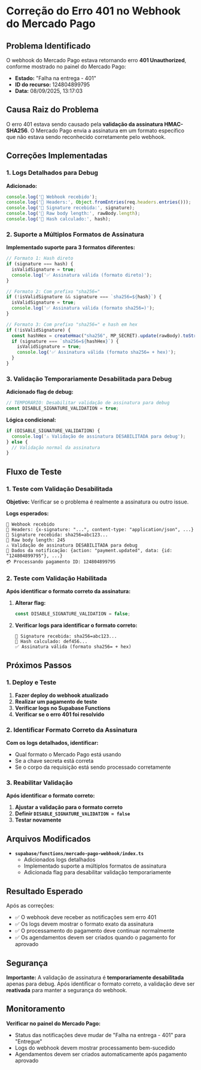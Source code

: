 # Correção do Erro 401 no Webhook do Mercado Pago

## Problema Identificado

O webhook do Mercado Pago estava retornando erro **401 Unauthorized**, conforme mostrado no painel do Mercado Pago:
- **Estado:** "Falha na entrega - 401"
- **ID do recurso:** 124804899795
- **Data:** 08/09/2025, 13:17:03

## Causa Raiz do Problema

O erro 401 estava sendo causado pela **validação da assinatura HMAC-SHA256**. O Mercado Pago envia a assinatura em um formato específico que não estava sendo reconhecido corretamente pelo webhook.

## Correções Implementadas

### 1. Logs Detalhados para Debug

**Adicionado:**
```typescript
console.log('🔔 Webhook recebido');
console.log('🔔 Headers:', Object.fromEntries(req.headers.entries()));
console.log('🔔 Signature recebida:', signature);
console.log('🔔 Raw body length:', rawBody.length);
console.log('🔔 Hash calculado:', hash);
```

### 2. Suporte a Múltiplos Formatos de Assinatura

**Implementado suporte para 3 formatos diferentes:**

```typescript
// Formato 1: Hash direto
if (signature === hash) {
  isValidSignature = true;
  console.log('✅ Assinatura válida (formato direto)');
}

// Formato 2: Com prefixo "sha256="
if (!isValidSignature && signature === `sha256=${hash}`) {
  isValidSignature = true;
  console.log('✅ Assinatura válida (formato sha256=)');
}

// Formato 3: Com prefixo "sha256=" e hash em hex
if (!isValidSignature) {
  const hashHex = createHmac("sha256", MP_SECRET).update(rawBody).toString('hex');
  if (signature === `sha256=${hashHex}`) {
    isValidSignature = true;
    console.log('✅ Assinatura válida (formato sha256= + hex)');
  }
}
```

### 3. Validação Temporariamente Desabilitada para Debug

**Adicionado flag de debug:**
```typescript
// TEMPORÁRIO: Desabilitar validação de assinatura para debug
const DISABLE_SIGNATURE_VALIDATION = true;
```

**Lógica condicional:**
```typescript
if (DISABLE_SIGNATURE_VALIDATION) {
  console.log('⚠️ Validação de assinatura DESABILITADA para debug');
} else {
  // Validação normal da assinatura
}
```

## Fluxo de Teste

### 1. Teste com Validação Desabilitada

**Objetivo:** Verificar se o problema é realmente a assinatura ou outro issue.

**Logs esperados:**
```
🔔 Webhook recebido
🔔 Headers: {x-signature: "...", content-type: "application/json", ...}
🔔 Signature recebida: sha256=abc123...
🔔 Raw body length: 245
⚠️ Validação de assinatura DESABILITADA para debug
🔔 Dados da notificação: {action: "payment.updated", data: {id: "124804899795"}, ...}
💳 Processando pagamento ID: 124804899795
```

### 2. Teste com Validação Habilitada

**Após identificar o formato correto da assinatura:**

1. **Alterar flag:**
   ```typescript
   const DISABLE_SIGNATURE_VALIDATION = false;
   ```

2. **Verificar logs para identificar o formato correto:**
   ```
   🔔 Signature recebida: sha256=abc123...
   🔔 Hash calculado: def456...
   ✅ Assinatura válida (formato sha256= + hex)
   ```

## Próximos Passos

### 1. Deploy e Teste

1. **Fazer deploy do webhook atualizado**
2. **Realizar um pagamento de teste**
3. **Verificar logs no Supabase Functions**
4. **Verificar se o erro 401 foi resolvido**

### 2. Identificar Formato Correto da Assinatura

**Com os logs detalhados, identificar:**
- Qual formato o Mercado Pago está usando
- Se a chave secreta está correta
- Se o corpo da requisição está sendo processado corretamente

### 3. Reabilitar Validação

**Após identificar o formato correto:**
1. **Ajustar a validação para o formato correto**
2. **Definir `DISABLE_SIGNATURE_VALIDATION = false`**
3. **Testar novamente**

## Arquivos Modificados

- **`supabase/functions/mercado-pago-webhook/index.ts`**
  - Adicionados logs detalhados
  - Implementado suporte a múltiplos formatos de assinatura
  - Adicionada flag para desabilitar validação temporariamente

## Resultado Esperado

Após as correções:
- ✅ O webhook deve receber as notificações sem erro 401
- ✅ Os logs devem mostrar o formato exato da assinatura
- ✅ O processamento do pagamento deve continuar normalmente
- ✅ Os agendamentos devem ser criados quando o pagamento for aprovado

## Segurança

**Importante:** A validação de assinatura é **temporariamente desabilitada** apenas para debug. Após identificar o formato correto, a validação deve ser **reativada** para manter a segurança do webhook.

## Monitoramento

**Verificar no painel do Mercado Pago:**
- Status das notificações deve mudar de "Falha na entrega - 401" para "Entregue"
- Logs do webhook devem mostrar processamento bem-sucedido
- Agendamentos devem ser criados automaticamente após pagamento aprovado
